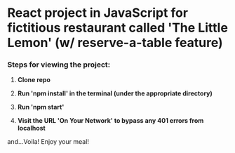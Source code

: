 # React project in JavaScript for fictitious restaurant called 'The Little Lemon' (w/ reserve-a-table feature)

### Steps for viewing the project:
1. **Clone repo**

2. **Run 'npm install' in the terminal (under the appropriate directory)**

3. **Run 'npm start'**

4. **Visit the URL 'On Your Network' to bypass any 401 errors from localhost**

and...Voila! Enjoy your meal!

